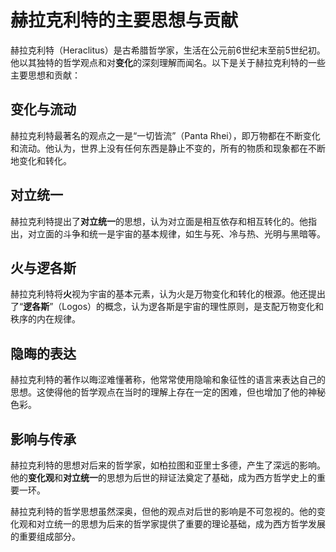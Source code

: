 # 赫拉克利特的主要思想与贡献

赫拉克利特（Heraclitus）是古希腊哲学家，生活在公元前6世纪末至前5世纪初。他以其独特的哲学观点和对**变化**的深刻理解而闻名。以下是关于赫拉克利特的一些主要思想和贡献：

## 变化与流动
赫拉克利特最著名的观点之一是“一切皆流”（Panta Rhei），即万物都在不断变化和流动。他认为，世界上没有任何东西是静止不变的，所有的物质和现象都在不断地变化和转化。

## 对立统一
赫拉克利特提出了**对立统一**的思想，认为对立面是相互依存和相互转化的。他指出，对立面的斗争和统一是宇宙的基本规律，如生与死、冷与热、光明与黑暗等。

## 火与逻各斯
赫拉克利特将**火**视为宇宙的基本元素，认为火是万物变化和转化的根源。他还提出了“**逻各斯**”（Logos）的概念，认为逻各斯是宇宙的理性原则，是支配万物变化和秩序的内在规律。

## 隐晦的表达
赫拉克利特的著作以晦涩难懂著称，他常常使用隐喻和象征性的语言来表达自己的思想。这使得他的哲学观点在当时的理解上存在一定的困难，但也增加了他的神秘色彩。

## 影响与传承
赫拉克利特的思想对后来的哲学家，如柏拉图和亚里士多德，产生了深远的影响。他的**变化观**和**对立统一**的思想为后世的辩证法奠定了基础，成为西方哲学史上的重要一环。 

赫拉克利特的哲学思想虽然深奥，但他的观点对后世的影响是不可忽视的。他的变化观和对立统一的思想为后来的哲学家提供了重要的理论基础，成为西方哲学发展的重要组成部分。